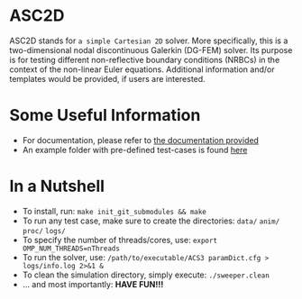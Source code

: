 # ASC2D
ASC2D stands for `a simple Cartesian 2D` solver. More specifically, this is a two-dimensional nodal discontinuous Galerkin (DG-FEM) solver. Its purpose is for testing different non-reflective boundary conditions (NRBCs) in the context of the non-linear Euler equations. Additional information and/or templates would be provided, if users are interested.

# Some Useful Information
* For documentation, please refer to [the documentation provided](./doc.pdf) 
* An example folder with pre-defined test-cases is found [here](./asc/example/)

# In a Nutshell
* To install, run: `make init_git_submodules && make`
* To run any test case, make sure to create the directories: `data/`  `anim/`  `proc/`  `logs/`
* To specify the number of threads/cores, use: `export OMP_NUM_THREADS=nThreads`
* To run the solver, use: `/path/to/executable/ACS3 paramDict.cfg > logs/info.log 2>&1 &`
* To clean the simulation directory, simply execute: `./sweeper.clean`
* ... and most importantly: **HAVE FUN!!!**



